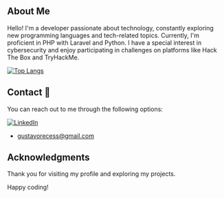 ## About Me 

Hello! I'm a developer passionate about technology, constantly exploring new programming languages and tech-related topics. Currently, I'm proficient in PHP with Laravel and Python. I have a special interest in cybersecurity and enjoy participating in challenges on platforms like Hack The Box and TryHackMe.

[![Top Langs](https://github-readme-stats.vercel.app/api/top-langs/?username=Gincaza&layout=compact&theme=radical)](https://github.com/anuraghazra/github-readme-stats)

## Contact 📧

You can reach out to me through the following options:

[![LinkedIn](https://img.shields.io/badge/linkedin-%230077B5.svg?style=for-the-badge&logo=linkedin&logoColor=white)](https://www.linkedin.com/in/gustavo-cruz-6798a4235/) 
- gustavorecess@gmail.com

## Acknowledgments 

Thank you for visiting my profile and exploring my projects.

Happy coding! 
